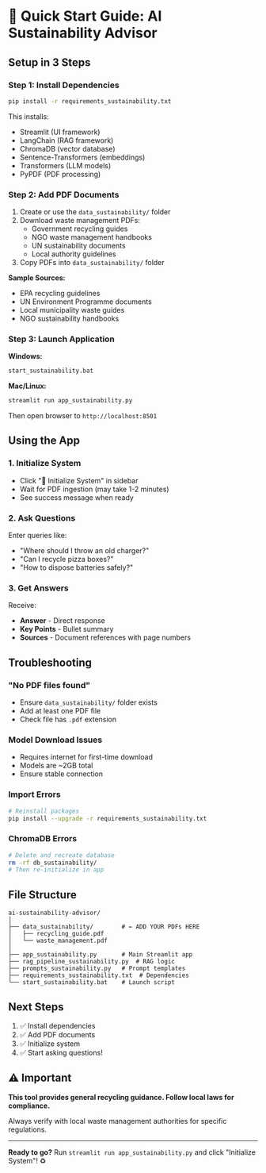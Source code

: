 # 🚀 Quick Start Guide: AI Sustainability Advisor

## Setup in 3 Steps

### Step 1: Install Dependencies

```bash
pip install -r requirements_sustainability.txt
```

This installs:
- Streamlit (UI framework)
- LangChain (RAG framework)
- ChromaDB (vector database)
- Sentence-Transformers (embeddings)
- Transformers (LLM models)
- PyPDF (PDF processing)

### Step 2: Add PDF Documents

1. Create or use the `data_sustainability/` folder
2. Download waste management PDFs:
   - Government recycling guides
   - NGO waste management handbooks
   - UN sustainability documents
   - Local authority guidelines
3. Copy PDFs into `data_sustainability/` folder

**Sample Sources:**
- EPA recycling guidelines
- UN Environment Programme documents
- Local municipality waste guides
- NGO sustainability handbooks

### Step 3: Launch Application

**Windows:**
```bash
start_sustainability.bat
```

**Mac/Linux:**
```bash
streamlit run app_sustainability.py
```

Then open browser to `http://localhost:8501`

## Using the App

### 1. Initialize System
- Click "🚀 Initialize System" in sidebar
- Wait for PDF ingestion (may take 1-2 minutes)
- See success message when ready

### 2. Ask Questions
Enter queries like:
- "Where should I throw an old charger?"
- "Can I recycle pizza boxes?"
- "How to dispose batteries safely?"

### 3. Get Answers
Receive:
- **Answer** - Direct response
- **Key Points** - Bullet summary
- **Sources** - Document references with page numbers

## Troubleshooting

### "No PDF files found"
- Ensure `data_sustainability/` folder exists
- Add at least one PDF file
- Check file has `.pdf` extension

### Model Download Issues
- Requires internet for first-time download
- Models are ~2GB total
- Ensure stable connection

### Import Errors
```bash
# Reinstall packages
pip install --upgrade -r requirements_sustainability.txt
```

### ChromaDB Errors
```bash
# Delete and recreate database
rm -rf db_sustainability/
# Then re-initialize in app
```

## File Structure

```
ai-sustainability-advisor/
│
├── data_sustainability/        # ← ADD YOUR PDFs HERE
│   ├── recycling_guide.pdf
│   └── waste_management.pdf
│
├── app_sustainability.py       # Main Streamlit app
├── rag_pipeline_sustainability.py  # RAG logic
├── prompts_sustainability.py   # Prompt templates
├── requirements_sustainability.txt  # Dependencies
└── start_sustainability.bat    # Launch script
```

## Next Steps

1. ✅ Install dependencies
2. ✅ Add PDF documents
3. ✅ Initialize system
4. ✅ Start asking questions!

## ⚠️ Important

**This tool provides general recycling guidance. Follow local laws for compliance.**

Always verify with local waste management authorities for specific regulations.

---

**Ready to go?** Run `streamlit run app_sustainability.py` and click "Initialize System"! ♻️

